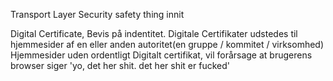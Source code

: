 Transport Layer Security
safety thing innit

Digital Certificate, Bevis på indentitet. Digitale Certifikater udstedes til hjemmesider af en eller anden autoritet(en gruppe / kommitet / virksomhed)
Hjemmesider uden ordentligt Digitalt certifikat, vil forårsage at brugerens browser siger 'yo, det her shit. det her shit er fucked'
